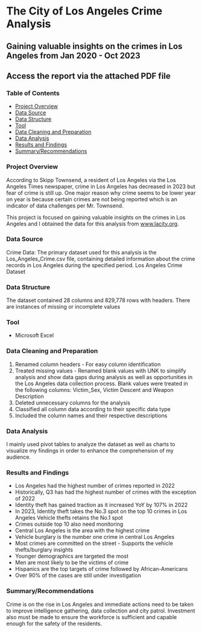 # The City of Los Angeles Crime Analysis
## Gaining valuable insights on the crimes in Los Angeles from Jan 2020 - Oct 2023
## Access the report via the attached PDF file

### Table of Contents
- [Project Overview](project-overview)
- [Data Source](data-source)
- [Data Structure](data-structure)
- [Tool](tool)
- [Data Cleaning and Preparation](data-cleaning-and-preparation)
- [Data Analysis](data-analysis)
- [Results and Findings](results-and-findings)
- [Summary/Recommendations](summary/recommendations)
  

### Project Overview
According to Skipp Townsend, a resident of Los Angeles via the Los Angeles Times newspaper, crime in Los Angeles has decreased in 2023 but fear of crime is still up.
One major reason why crime seems to be lower year on year is because certain crimes are not being reported which is an indicator of data challenges per Mr. Townsend.

This project is focused on gaining valuable insights on the crimes in Los Angeles and I obtained the data for this analysis from www.lacity.org.

### Data Source

Crime Data: The primary dataset used for this analysis is the Los_Angeles_Crime.csv file, containing detailed information about the crime records in Los Angeles during the specified period.
Los Angeles Crime Dataset

### Data Structure

The dataset contained 28 columns and 829,778 rows with headers. There are instances of missing or incomplete values

### Tool

- Microsoft Excel

### Data Cleaning and Preparation
1. Renamed column headers - For easy column identification
2. Treated missing values - Renamed blank values with UNK to simplify analysis and show data gaps during analysis as well as opportunities in the Los Angeles data collection process.
   Blank values were treated in the following columns: Victim_Sex, Victim Descent and Weapon Description
3. Deleted unnecessary columns for the analysis
4. Classified all column data according to their specific data type
5. Included the column names and their respective descriptions

### Data Analysis
I mainly used pivot tables to analyze the dataset as well as charts to visualize my findings in order to enhance the comprehension of my audience.

### Results and Findings
- Los Angeles had the highest number of crimes reported in 2022
- Historically, Q3 has had the highest number of crimes with the exception of 2022
- Identity theft has gained traction as it increased YoY by 107% in 2022
- In 2023, Identity theft takes the No.3 spot on the top 10 crimes in Los Angeles Vehicle thefts retains the No.1 spot
- Crimes outside top 10 also need monitoring
- Central Los Angeles is the area with the highest crime
- Vehicle burglary is the number one crime in central Los Angeles
- Most crimes are committed on the street - Supports the vehicle thefts/burglary insights
- Younger demographics are targeted the most
- Men are most likely to be the victims of crime
- Hispanics are the top targets of crime followed by African-Americans
- Over 90% of the cases are still under investigation

### Summary/Recommendations
Crime is on the rise in Los Angeles and immediate actions need to be taken to improve intelligence gathering, data collection and city patrol.
Investment also must be made to ensure the workforce is sufficient and capable enough for the safety of the residents.

